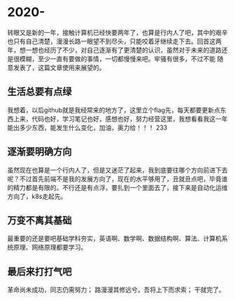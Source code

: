 # 2020-
  转眼又是新的一年，接触计算机已经快要两年了，也算是行内人了吧，其中的艰辛也只有自己清楚，漫漫长路一眼望不到尽头，只能咬着牙继续走下去。回首这两年，想一想也经历了不少，对自己逐渐有了更清楚的认识，虽然对于未来的道路还是很模糊，至少一直有要做的事情，一切都慢慢来吧。牢骚有很多，不过不能 随意发表了，这篇文章使用来展望的。

## 生活总要有点绿
  我想着，以后github就是我经常来的地方了，这里立个flag先，每天都要更新点东西上来，代码也好，学习笔记也好，感想也好，努力经营这里，我想看看我这一年能出多少东西，能发生什么变化，加油，奥力给！！！ 233
 
## 逐渐要明确方向
  虽然现在也算是一个行内人了，但是又迷茫了起来，我到底要往哪个方向前进下去呢？不过首先前端不是我的发展方向了，现在的水平够用了，丑就丑点吧，毕竟谁的精力都是有限的。不行还是有点浮，要扎到一个里面去了，接下来是自动化运维方向了，k8s走起先。
  
## 万变不离其基础
  最重要的还是要吧基础学科夯实，英语啊、数学啊、数据结构啊、算法、计算机系统原理、网络原理都要学习。

## 最后来打打气吧
  革命尚未成功，同志仍需努力；
  路漫漫其修远兮，吾将上下而求索；
  干就完了。
